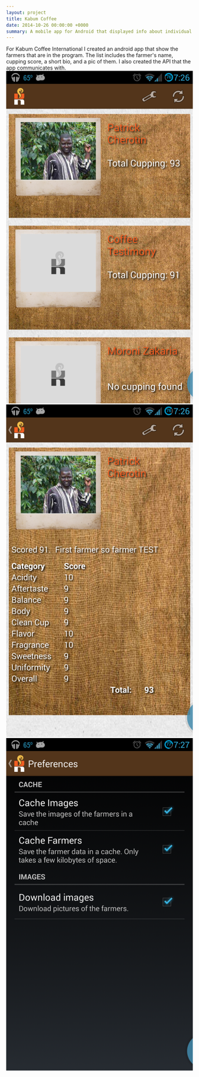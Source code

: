 ```yaml
---
layout: project
title: Kabum Coffee
date: 2014-10-26 00:00:00 +0000
summary: A mobile app for Android that displayed info about individual farmers.
---
```


For Kabum Coffee International I created an android app that show the farmers that are in the program. The list includes the farmer's name, cupping score, a short bio, and a pic of them. I also created the API that the app communicates with. <br />
<img src="/images/kabumMainScreen.png" /><br />
<img src="/images/kabumFarmerDetailScreen.png" /><br />
<img src="/images/kabumPrefsScreen.png" /><br />
